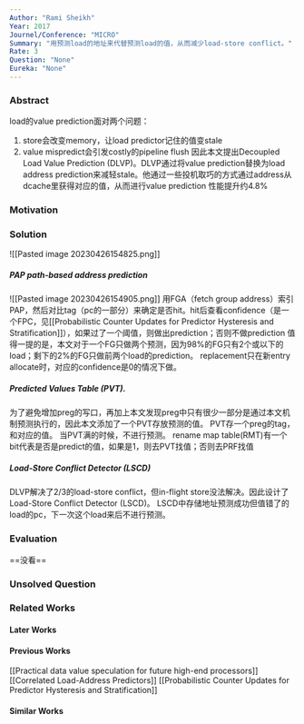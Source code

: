 ```yaml
---
Author: "Rami Sheikh"
Year: 2017
Journel/Conference: "MICRO"
Summary: "用预测load的地址来代替预测load的值，从而减少load-store conflict。"
Rate: 3
Question: "None"
Eureka: "None"
---
```

### Abstract
load的value prediction面对两个问题：
1. store会改变memory，让load predictor记住的值变stale
2. value mispredict会引发costly的pipeline flush
因此本文提出Decoupled Load Value Prediction (DLVP)。DLVP通过将value prediction替换为load address prediction来减轻stale。他通过一些投机取巧的方式通过address从dcache里获得对应的值，从而进行value prediction
性能提升约4.8%


### Motivation


### Solution
![[Pasted image 20230426154825.png]]
##### PAP path-based address prediction
![[Pasted image 20230426154905.png]]
用FGA（fetch group address）索引PAP，然后对比tag（pc的一部分）来确定是否hit。hit后查看confidence（是一个FPC，见[[Probabilistic Counter Updates for Predictor Hysteresis and Stratification]]），如果过了一个阈值，则做出prediction；否则不做prediction
值得一提的是，本文对于一个FG只做两个预测，因为98%的FG只有2个或以下的load；剩下的2%的FG只做前两个load的prediction。
replacement只在新entry allocate时，对应的confidence是0的情况下做。

##### Predicted Values Table (PVT).
为了避免增加preg的写口，再加上本文发现preg中只有很少一部分是通过本文机制预测执行的，因此本文添加了一个PVT存放预测的值。
PVT存一个preg的tag，和对应的值。
当PVT满的时候，不进行预测。
rename map table(RMT)有一个bit代表是否是predict的值，如果是1，则去PVT找值；否则去PRF找值

##### Load-Store Conflict Detector (LSCD)
DLVP解决了2/3的load-store conflict，但in-flight store没法解决。因此设计了Load-Store Conflict Detector (LSCD)。
LSCD中存储地址预测成功但值错了的load的pc，下一次这个load来后不进行预测。

### Evaluation
==没看==

### Unsolved Question


### Related Works
#### Later Works

#### Previous Works
[[Practical data value speculation for future high-end processors]]
[[Correlated Load-Address Predictors]]
[[Probabilistic Counter Updates for Predictor Hysteresis and Stratification]]
#### Similar Works
